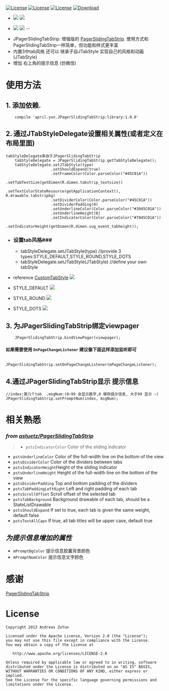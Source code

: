 [![License](https://img.shields.io/badge/license-Apache%202-green.svg?style=flat-square)](https://www.apache.org/licenses/LICENSE-2.0) [![License](https://img.shields.io/badge/JPagerSlidingTabStrip-V1.0-green.svg)](https://www.apache.org/licenses/LICENSE-2.0)  [![License](https://img.shields.io/badge/JPagerSlidingTabStrip-download-yellowgreen.svg)](https://github.com/ZuYun/JPagerSlidingTabStrip/blob/master/JPagerSlidingTabStrip.apk) [ ![Download](https://api.bintray.com/packages/jonas-j/maven/JPagerSlidingTabStrip/images/download.svg) ](https://bintray.com/jonas-j/maven/JPagerSlidingTabStrip/_latestVersion)

- ![](https://github.com/ZuYun/JPagerSlidingTabStrip/blob/master/gifs/face1.gif)  ![](https://github.com/ZuYun/JPagerSlidingTabStrip/blob/master/gifs/face2.gif)

- ![](https://github.com/ZuYun/JPagerSlidingTabStrip/blob/master/gifs/promptmsg.gif)  ![](https://github.com/ZuYun/JPagerSlidingTabStrip/blob/master/gifs/1.gif)
--
* JPagerSlidingTabStrip: 增强版的 [PagerSlidingTabStrip](https://github.com/astuetz/PagerSlidingTabStrip). 使用方式和PagerSlidingTabStrip一样简单，但功能和样式更丰富
* 内置3中tab风格 还可以 继承子自JTabStyle 实现自己的风格和动画 (JTabStyle)
* 增加 右上角的提示信息 (仿微信)



# 使用方法


  ## 1. 添加依赖.
        
 	
		compile 'april.yun.JPagerSlidingTabStrip:library:1.0.0'
	
	

  ## 2. 通过JTabStyleDelegate设置相关属性(或者定义在布局里面)
  
    tabStyleDelegate来自于JPagerSlidingTabStrip
		tabStyleDelegate = JPagerSlidingTabStrip.getTabStyleDelegate();
		tabStyleDelegate.setJTabStyle(type)
                        .setShouldExpand(true)
                        .setFrameColor(Color.parseColor("#45C01A"))
                        .setTabTextSize(getDimen(R.dimen.tabstrip_textsize))
                        .setTextColorStateResource(getApplicationContext(), R.drawable.tabstripbg)
                        .setDividerColor(Color.parseColor("#45C01A"))
                        .setDividerPadding(0)
                        .setUnderlineColor(Color.parseColor("#3045C01A"))
                        .setUnderlineHeight(0)
                        .setIndicatorColor(Color.parseColor("#7045C01A"))
                        .setIndicatorHeight(getDimen(R.dimen.sug_event_tabheight));

- ### 设置tab风格###
	- tabStyleDelegate.setJTabStyle(type) //provide 3 types:STYLE_DEFAULT,STYLE_ROUND,STYLE_DOTS
	- tabStyleDelegate.setJTabStyle(JTabStyle)  //define your own tabStyle

 - reference [CustomTabStyle](https://github.com/ZuYun/JPagerSlidingTabStrip/blob/master/case/src/main/java/com/jonas/acase/CustomTabStyle/CustomTabStyle.java)
![](https://github.com/ZuYun/JPagerSlidingTabStrip/blob/master/gifs/custom.gif)
  - STYLE_DEFAULT
![](https://github.com/ZuYun/JPagerSlidingTabStrip/blob/master/gifs/default2.gif)
  - STYLE_ROUND
![](https://github.com/ZuYun/JPagerSlidingTabStrip/blob/master/gifs/round.gif)
  - STYLE_DOTS
![](https://github.com/ZuYun/JPagerSlidingTabStrip/blob/master/gifs/dots.gif)

  ## 3. 为JPagerSlidingTabStrip绑定viewpager
     
		JPagerSlidingTabStrip.bindViewPager(viewpager);

  #### 如果需要使用 `OnPageChangeListener` 建议像下面这样添加监听即可

         JPagerSlidingTabStrip.setOnPageChangeListener(mPageChangeListener);
## 4.通过JPagerSlidingTabStrip显示 提示信息
	
	//index:第几个tab  ,msgNum:(0~99 会显示数字,0 移除提示信息, 大于99 显示 ~)
	JPagerSlidingTabStrip.setPromptNum(index, msgNum);

# 相关熟悉

### *from [astuetz/PagerSlidingTabStrip](https://github.com/astuetz/PagerSlidingTabStrip)*

>  * `pstsIndicatorColor` Color of the sliding indicator
 * `pstsUnderlineColor` Color of the full-width line on the bottom of the view
 * `pstsDividerColor` Color of the dividers between tabs
 * `pstsIndicatorHeight`Height of the sliding indicator
 * `pstsUnderlineHeight` Height of the full-width line on the bottom of the view
 * `pstsDividerPadding` Top and bottom padding of the dividers
 * `pstsTabPaddingLeftRight` Left and right padding of each tab
 * `pstsScrollOffset` Scroll offset of the selected tab
 * `pstsTabBackground` Background drawable of each tab, should be a StateListDrawable
 * `pstsShouldExpand` If set to true, each tab is given the same weight, default false
 * `pstsTextAllCaps` If true, all tab titles will be upper case, default true


## *为提示信息增加的属性*
 * `mPromptBgColor` 提示信息胶囊背景颜色
 * `mPromptNumColor` 提示信息文字颜色

# 感谢

[PagerSlidingTabStrip](https://github.com/jpardogo/PagerSlidingTabStrip)


# License

    Copyright 2013 Andreas ZuYun

    Licensed under the Apache License, Version 2.0 (the "License");
    you may not use this file except in compliance with the License.
    You may obtain a copy of the License at

       http://www.apache.org/licenses/LICENSE-2.0

    Unless required by applicable law or agreed to in writing, software
    distributed under the License is distributed on an "AS IS" BASIS,
    WITHOUT WARRANTIES OR CONDITIONS OF ANY KIND, either express or implied.
    See the License for the specific language governing permissions and
    limitations under the License.
